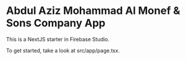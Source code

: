 # Abdul Aziz Mohammad Al Monef & Sons Company App

This is a NextJS starter in Firebase Studio.

To get started, take a look at src/app/page.tsx.
